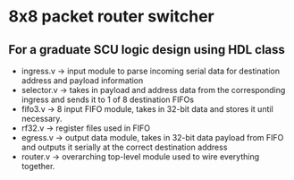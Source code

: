 # 8x8 packet router switcher
## For a graduate SCU logic design using HDL class
- ingress.v -> input module to parse incoming serial data for destination address and payload information
- selector.v -> takes in payload and address data from the corresponding ingress and sends it to 1 of 8 destination FIFOs
- fifo3.v -> 8 input FIFO module, takes in 32-bit data and stores it until necessary. 
- rf32.v -> register files used in FIFO
- egress.v -> output data module, takes in 32-bit data payload from FIFO and outputs it serially at the correct destination address
- router.v -> overarching top-level module used to wire everything together. 
